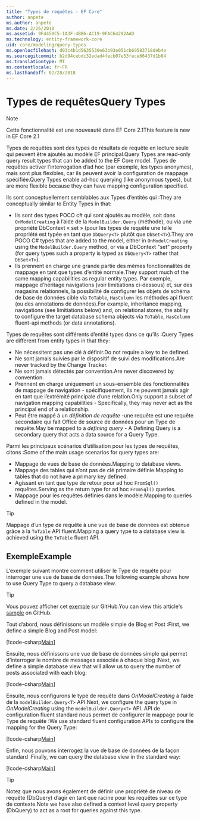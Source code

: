 ```yaml
---
title: "Types de requêtes - EF Core"
author: anpete
ms.author: anpete
ms.date: 2/26/2018
ms.assetid: 9F4450C5-1A3F-4BB6-AC19-9FAC64292AAD
ms.technology: entity-framework-core
uid: core/modeling/query-types
ms.openlocfilehash: d03c4b1d5635530e63b93e051cb69583718deb4e
ms.sourcegitcommit: b2d94cebdc32edad4fecb07e53fece66437d1b04
ms.translationtype: MT
ms.contentlocale: fr-FR
ms.lasthandoff: 02/28/2018
---
```

# <a name="query-types"></a><span data-ttu-id="ca0e6-102">Types de requêtes</span><span class="sxs-lookup"><span data-stu-id="ca0e6-102">Query Types</span></span>
> [!NOTE]
> <span data-ttu-id="ca0e6-103">Cette fonctionnalité est une nouveauté dans EF Core 2.1</span><span class="sxs-lookup"><span data-stu-id="ca0e6-103">This feature is new in EF Core 2.1</span></span>

<span data-ttu-id="ca0e6-104">Types de requêtes sont des types de résultats de requête en lecture seule qui peuvent être ajoutés au modèle EF principal.</span><span class="sxs-lookup"><span data-stu-id="ca0e6-104">Query Types are read-only query result types that can be added to the EF Core model.</span></span> <span data-ttu-id="ca0e6-105">Types de requêtes activer l’interrogation d’ad hoc (par exemple, les types anonymes), mais sont plus flexibles, car ils peuvent avoir la configuration de mappage spécifiée.</span><span class="sxs-lookup"><span data-stu-id="ca0e6-105">Query Types enable ad-hoc querying (like anonymous types), but are more flexible because they can have mapping configuration specified.</span></span>

<span data-ttu-id="ca0e6-106">Ils sont conceptuellement semblables aux Types d’entités qui :</span><span class="sxs-lookup"><span data-stu-id="ca0e6-106">They are conceptually similar to Entity Types in that:</span></span>

- <span data-ttu-id="ca0e6-107">Ils sont des types POCO c# qui sont ajoutés au modèle, soit dans ```OnModelCreating``` à l’aide de la ```ModelBuilder.Query``` (méthode), ou via une propriété DbContext « set » (pour les types de requête une telle propriété est typée en tant que ```DbQuery<T>``` plutôt que ```DbSet<T>```).</span><span class="sxs-lookup"><span data-stu-id="ca0e6-107">They are POCO C# types that are added to the model, either in ```OnModelCreating``` using the ```ModelBuilder.Query``` method, or via a DbContext "set" property (for query types such a property is typed as ```DbQuery<T>``` rather that ```DbSet<T>```).</span></span>
- <span data-ttu-id="ca0e6-108">Ils prennent en charge une grande partie des mêmes fonctionnalités de mappage en tant que types d’entité normale.</span><span class="sxs-lookup"><span data-stu-id="ca0e6-108">They support much of the same mapping capabilities as regular entity types.</span></span> <span data-ttu-id="ca0e6-109">Par exemple, mappage d’héritage navigations (voir limitiations ci-dessous) et, sur des magasins relationnels, la possibilité de configurer les objets de schéma de base de données cible via ```ToTable```, ```HasColumn``` les méthodes api fluent (ou des annotations de données).</span><span class="sxs-lookup"><span data-stu-id="ca0e6-109">For example, inheritance mapping, navigations (see limitiations below) and, on relational stores, the ability to configure the target database schema objects via ```ToTable```, ```HasColumn``` fluent-api methods (or data annotations).</span></span>

<span data-ttu-id="ca0e6-110">Types de requêtes sont différents d’entité types dans ce qu’ils :</span><span class="sxs-lookup"><span data-stu-id="ca0e6-110">Query Types are different from entity types in that they:</span></span>

- <span data-ttu-id="ca0e6-111">Ne nécessitent pas une clé à définir.</span><span class="sxs-lookup"><span data-stu-id="ca0e6-111">Do not require a key to be defined.</span></span>
- <span data-ttu-id="ca0e6-112">Ne sont jamais suivies par le dispositif de suivi des modifications.</span><span class="sxs-lookup"><span data-stu-id="ca0e6-112">Are never tracked by the Change Tracker.</span></span>
- <span data-ttu-id="ca0e6-113">Ne sont jamais détectés par convention.</span><span class="sxs-lookup"><span data-stu-id="ca0e6-113">Are never discovered by convention.</span></span>
- <span data-ttu-id="ca0e6-114">Prennent en charge uniquement un sous-ensemble des fonctionnalités de mappage de navigation - spécifiquement, ils ne peuvent jamais agir en tant que l’extrémité principale d’une relation.</span><span class="sxs-lookup"><span data-stu-id="ca0e6-114">Only support a subset of navigation mapping capabilities - Specifically, they may never act as the principal end of a relationship.</span></span>
- <span data-ttu-id="ca0e6-115">Peut être mappé à un _définition de requête_ -une requête est une requête secondaire qui fait Office de source de données pour un Type de requête.</span><span class="sxs-lookup"><span data-stu-id="ca0e6-115">May be mapped to a _defining query_ - A Defining Query is a secondary query that acts a data source for a Query Type.</span></span>

<span data-ttu-id="ca0e6-116">Parmi les principaux scénarios d’utilisation pour les types de requêtes, citons :</span><span class="sxs-lookup"><span data-stu-id="ca0e6-116">Some of the main usage scenarios for query types are:</span></span>

- <span data-ttu-id="ca0e6-117">Mappage de vues de base de données.</span><span class="sxs-lookup"><span data-stu-id="ca0e6-117">Mapping to database views.</span></span>
- <span data-ttu-id="ca0e6-118">Mappage des tables qui n’ont pas de clé primaire définie.</span><span class="sxs-lookup"><span data-stu-id="ca0e6-118">Mapping to tables that do not have a primary key defined.</span></span>
- <span data-ttu-id="ca0e6-119">Agissant en tant que type de retour pour ad hoc ```FromSql()``` requêtes.</span><span class="sxs-lookup"><span data-stu-id="ca0e6-119">Serving as the return type for ad hoc ```FromSql()``` queries.</span></span>
- <span data-ttu-id="ca0e6-120">Mappage pour les requêtes définies dans le modèle.</span><span class="sxs-lookup"><span data-stu-id="ca0e6-120">Mapping to queries defined in the model.</span></span>

> [!TIP]
> <span data-ttu-id="ca0e6-121">Mappage d’un type de requête à une vue de base de données est obtenue grâce à la ```ToTable``` API fluent.</span><span class="sxs-lookup"><span data-stu-id="ca0e6-121">Mapping a query type to a database view is achieved using the ```ToTable``` fluent API.</span></span>

## <a name="example"></a><span data-ttu-id="ca0e6-122">Exemple</span><span class="sxs-lookup"><span data-stu-id="ca0e6-122">Example</span></span>

<span data-ttu-id="ca0e6-123">L’exemple suivant montre comment utiliser le Type de requête pour interroger une vue de base de données.</span><span class="sxs-lookup"><span data-stu-id="ca0e6-123">The following example shows how to use Query Type to query a database view.</span></span>

> [!TIP]
> <span data-ttu-id="ca0e6-124">Vous pouvez afficher cet [exemple](https://github.com/aspnet/EntityFrameworkCore/tree/dev/samples/QueryTypes) sur GitHub.</span><span class="sxs-lookup"><span data-stu-id="ca0e6-124">You can view this article's [sample](https://github.com/aspnet/EntityFrameworkCore/tree/dev/samples/QueryTypes) on GitHub.</span></span>

<span data-ttu-id="ca0e6-125">Tout d’abord, nous définissons un modèle simple de Blog et Post :</span><span class="sxs-lookup"><span data-stu-id="ca0e6-125">First, we define a simple Blog and Post model:</span></span>

[!code-csharp[Main](../../../efcore-dev/samples/QueryTypes/Program.cs#Entities)]

<span data-ttu-id="ca0e6-126">Ensuite, nous définissons une vue de base de données simple qui permet d’interroger le nombre de messages associée à chaque blog :</span><span class="sxs-lookup"><span data-stu-id="ca0e6-126">Next, we define a simple database view that will allow us to query the number of posts associated with each blog:</span></span>

[!code-csharp[Main](../../../efcore-dev/samples/QueryTypes/Program.cs#View)]

<span data-ttu-id="ca0e6-127">Ensuite, nous configurons le type de requête dans _OnModelCreating_ à l’aide de la ```modelBuilder.Query<T>``` API.</span><span class="sxs-lookup"><span data-stu-id="ca0e6-127">Next, we configure the query type in _OnModelCreating_ using the ```modelBuilder.Query<T>``` API.</span></span>
<span data-ttu-id="ca0e6-128">API de configuration fluent standard nous permet de configurer le mappage pour le Type de requête :</span><span class="sxs-lookup"><span data-stu-id="ca0e6-128">We use standard fluent configuration APIs to configure the mapping for the Query Type:</span></span>

[!code-csharp[Main](../../../efcore-dev/samples/QueryTypes/Program.cs#Configuration)]

<span data-ttu-id="ca0e6-129">Enfin, nous pouvons interrogez la vue de base de données de la façon standard :</span><span class="sxs-lookup"><span data-stu-id="ca0e6-129">Finally, we can query the database view in the standard way:</span></span>

[!code-csharp[Main](../../../efcore-dev/samples/QueryTypes/Program.cs#Query)]

> [!TIP]
> <span data-ttu-id="ca0e6-130">Notez que nous avons également de définir une propriété de niveau de requête (DbQuery) d’agir en tant que racine pour les requêtes sur ce type de contexte.</span><span class="sxs-lookup"><span data-stu-id="ca0e6-130">Note we have also defined a context level query property (DbQuery) to act as a root for queries against this type.</span></span>
